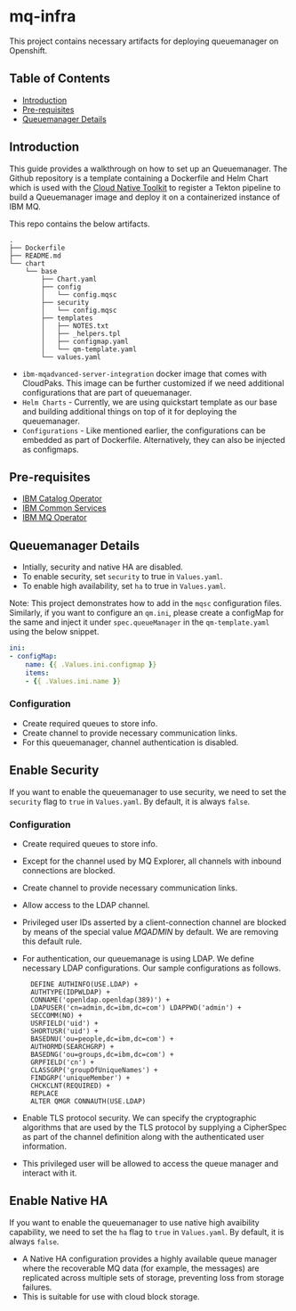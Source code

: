 # mq-infra

This project contains necessary artifacts for deploying queuemanager on Openshift.

## Table of Contents

* [Introduction](#introduction)
* [Pre-requisites](#pre-requisites)
* [Queuemanager Details](#queuemanager-details)

## Introduction

This guide provides a walkthrough on how to set up an Queuemanager.  The Github repository is a template containing a Dockerfile and Helm Chart which is used with the [Cloud Native Toolkit](https://cloudnativetoolkit.dev/) to register a Tekton pipeline to build a Queuemanager image and deploy it on a containerized instance of IBM MQ.

This repo contains the below artifacts.


```
.
├── Dockerfile
├── README.md
└── chart
    └── base
        ├── Chart.yaml
        ├── config
        │   └── config.mqsc
        ├── security
        │   └── config.mqsc
        ├── templates
        │   ├── NOTES.txt
        │   ├── _helpers.tpl
        │   ├── configmap.yaml
        │   └── qm-template.yaml
        └── values.yaml
```

- `ibm-mqadvanced-server-integration` docker image that comes with CloudPaks. This image can be further customized if we need additional configurations that are part of queuemanager.
- `Helm Charts` - Currently, we are using quickstart template as our base and building additional things on top of it for deploying the queuemanager.
- `Configurations` - Like mentioned earlier, the configurations can be embedded as part of Dockerfile. Alternatively, they can also be injected as configmaps.

## Pre-requisites

- [IBM Catalog Operator](https://www.ibm.com/docs/en/app-connect/11.0.0?topic=iicia-enabling-operator-catalog-cloud-pak-foundational-services-operator)
- [IBM Common Services](https://github.com/IBM/ibm-common-service-operator)
- [IBM MQ Operator](https://www.ibm.com/docs/en/ibm-mq/9.2?topic=integration-using-mq-in-cloud-pak-openshift)

## Queuemanager Details

- Intially, security and native HA are disabled.
- To enable security, set `security` to true in `Values.yaml`.
- To enable high availability, set `ha` to true in `Values.yaml`.

Note: This project demonstrates how to add in the `mqsc` configuration files. Similarly, if you want to configure an `qm.ini`, please create a configMap for the same and inject it under `spec.queueManager` in the `qm-template.yaml` using the below snippet.

```yaml
ini:
- configMap:
    name: {{ .Values.ini.configmap }}
    items:
    - {{ .Values.ini.name }}
```

### Configuration

- Create required queues to store info.
- Create channel to provide necessary communication links.
- For this queuemanager, channel authentication is disabled.

## Enable Security

If you want to enable the queuemanager to use security, we need to set the `security` flag to `true` in `Values.yaml`. By default, it is always `false`.

### Configuration

- Create required queues to store info.
- Except for the channel used by MQ Explorer, all channels with inbound connections are blocked.
- Create channel to provide necessary communication links.
- Allow access to the LDAP channel.
- Privileged user IDs asserted by a client-connection channel are blocked by means of the special value *MQADMIN* by default. We are removing this default rule.
- For authentication, our queuemanage is using LDAP. We define necessary LDAP configurations. Our sample configurations as follows.

  ```
    DEFINE AUTHINFO(USE.LDAP) +
    AUTHTYPE(IDPWLDAP) +
    CONNAME('openldap.openldap(389)') +
    LDAPUSER('cn=admin,dc=ibm,dc=com') LDAPPWD('admin') +
    SECCOMM(NO) +
    USRFIELD('uid') +
    SHORTUSR('uid') +
    BASEDNU('ou=people,dc=ibm,dc=com') +
    AUTHORMD(SEARCHGRP) +
    BASEDNG('ou=groups,dc=ibm,dc=com') +
    GRPFIELD('cn') +
    CLASSGRP('groupOfUniqueNames') +
    FINDGRP('uniqueMember') +
    CHCKCLNT(REQUIRED) +
    REPLACE
    ALTER QMGR CONNAUTH(USE.LDAP)
  ```
- Enable TLS protocol security. We can specify the cryptographic algorithms that are used by the TLS protocol by supplying a CipherSpec as part of the channel definition along with the authenticated user information.
- This privileged user will be allowed to access the queue manager and interact with it.


## Enable Native HA

If you want to enable the queuemanager to use native high avaibility capability, we need to set the `ha` flag to `true` in `Values.yaml`. By default, it is always `false`.

- A Native HA configuration provides a highly available queue manager where the recoverable MQ data (for example, the messages)  are replicated across multiple sets of storage, preventing loss from storage failures.
- This is suitable for use with cloud block storage.
